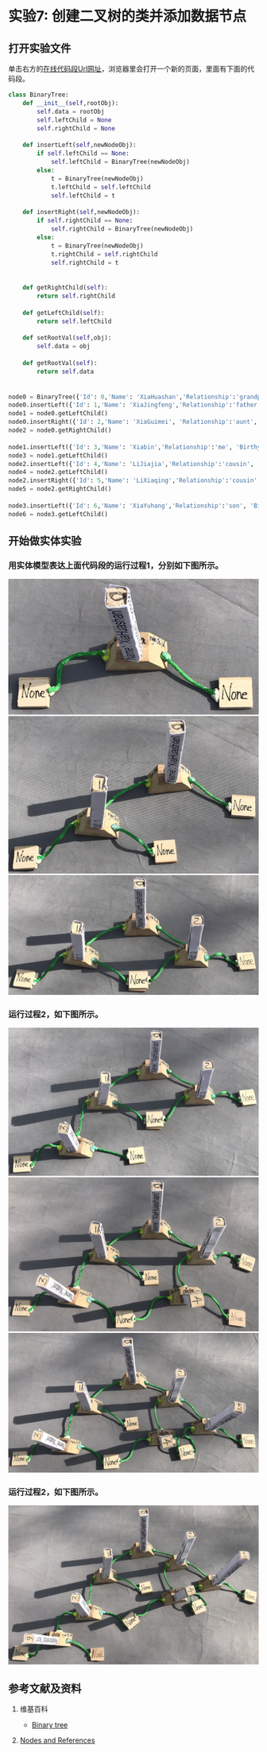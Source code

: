 # 实验7: 创建二叉树的类并添加数据节点

## 打开实验文件

单击右方的[在线代码段Url网址](http://www.pythontutor.com/visualize.html#code=class%20BinaryTree%3A%0A%20%20%20%20def%20__init__%28self,rootObj%29%3A%0A%20%20%20%20%20%20%20%20self.data%20%3D%20rootObj%0A%20%20%20%20%20%20%20%20self.leftChild%20%3D%20None%0A%20%20%20%20%20%20%20%20self.rightChild%20%3D%20None%0A%0A%20%20%20%20def%20insertLeft%28self,newNodeObj%29%3A%0A%20%20%20%20%20%20%20%20if%20self.leftChild%20%3D%3D%20None%3A%0A%20%20%20%20%20%20%20%20%20%20%20%20self.leftChild%20%3D%20BinaryTree%28newNodeObj%29%0A%20%20%20%20%20%20%20%20else%3A%0A%20%20%20%20%20%20%20%20%20%20%20%20t%20%3D%20BinaryTree%28newNodeObj%29%0A%20%20%20%20%20%20%20%20%20%20%20%20t.leftChild%20%3D%20self.leftChild%0A%20%20%20%20%20%20%20%20%20%20%20%20self.leftChild%20%3D%20t%0A%0A%20%20%20%20def%20insertRight%28self,newNodeObj%29%3A%0A%20%20%20%20%20%20%20%20if%20self.rightChild%20%3D%3D%20None%3A%0A%20%20%20%20%20%20%20%20%20%20%20%20self.rightChild%20%3D%20BinaryTree%28newNodeObj%29%0A%20%20%20%20%20%20%20%20else%3A%0A%20%20%20%20%20%20%20%20%20%20%20%20t%20%3D%20BinaryTree%28newNodeObj%29%0A%20%20%20%20%20%20%20%20%20%20%20%20t.rightChild%20%3D%20self.rightChild%0A%20%20%20%20%20%20%20%20%20%20%20%20self.rightChild%20%3D%20t%0A%0A%0A%20%20%20%20def%20getRightChild%28self%29%3A%0A%20%20%20%20%20%20%20%20return%20self.rightChild%0A%0A%20%20%20%20def%20getLeftChild%28self%29%3A%0A%20%20%20%20%20%20%20%20return%20self.leftChild%0A%0A%20%20%20%20def%20setRootVal%28self,obj%29%3A%0A%20%20%20%20%20%20%20%20self.data%20%3D%20obj%0A%0A%20%20%20%20def%20getRootVal%28self%29%3A%0A%20%20%20%20%20%20%20%20return%20self.data%0A%0A%0Anode0%20%3D%20BinaryTree%28%7B'Id'%3A%200,'Name'%3A%20'XiaHuashan','Relationship'%3A'grandpa',%20'Birthyear'%3A%201922%7D%29%0Anode0.insertLeft%28%7B'Id'%3A%201,'Name'%3A%20'XiaJingfeng','Relationship'%3A'father',%20'Birthyear'%3A%201949%7D%29%0Anode1%20%3D%20node0.getLeftChild%28%29%0Anode0.insertRight%28%7B'Id'%3A%202,'Name'%3A%20'XiaGuimei',%20'Relationship'%3A'aunt',%20'Birthyear'%3A%201961%7D%29%0Anode2%20%3D%20node0.getRightChild%28%29%0A%0Anode1.insertLeft%28%7B'Id'%3A%203,'Name'%3A%20'Xiabin','Relationship'%3A'me',%20'Birthyear'%3A%201977%7D%29%0Anode3%20%3D%20node1.getLeftChild%28%29%0Anode2.insertLeft%28%7B'Id'%3A%204,'Name'%3A%20'LiJiajia','Relationship'%3A'cousin',%20'Birthyear'%3A%201984%7D%29%0Anode4%20%3D%20node2.getLeftChild%28%29%0Anode2.insertRight%28%7B'Id'%3A%205,'Name'%3A%20'LiXiaqing','Relationship'%3A'cousin',%20'Birthyear'%3A%201992%7D%29%0Anode5%20%3D%20node2.getRightChild%28%29%0A%0Anode3.insertLeft%28%7B'Id'%3A%206,'Name'%3A%20'XiaYuhang','Relationship'%3A'son',%20'Birthyear'%3A%202014%7D%29%0Anode6%20%3D%20node3.getLeftChild%28%29&cumulative=false&heapPrimitives=nevernest&mode=edit&origin=opt-frontend.js&py=py3anaconda&rawInputLstJSON=%5B%5D&textReferences=false)，浏览器里会打开一个新的页面，里面有下面的代码段。

```python
class BinaryTree:
    def __init__(self,rootObj):
        self.data = rootObj
        self.leftChild = None
        self.rightChild = None

    def insertLeft(self,newNodeObj):
        if self.leftChild == None:
            self.leftChild = BinaryTree(newNodeObj)
        else:
            t = BinaryTree(newNodeObj)
            t.leftChild = self.leftChild
            self.leftChild = t

    def insertRight(self,newNodeObj):
        if self.rightChild == None:
            self.rightChild = BinaryTree(newNodeObj)
        else:
            t = BinaryTree(newNodeObj)
            t.rightChild = self.rightChild
            self.rightChild = t


    def getRightChild(self):
        return self.rightChild

    def getLeftChild(self):
        return self.leftChild

    def setRootVal(self,obj):
        self.data = obj

    def getRootVal(self):
        return self.data


node0 = BinaryTree({'Id': 0,'Name': 'XiaHuashan','Relationship':'grandpa', 'Birthyear': 1922})
node0.insertLeft({'Id': 1,'Name': 'XiaJingfeng','Relationship':'father', 'Birthyear': 1949})
node1 = node0.getLeftChild()
node0.insertRight({'Id': 2,'Name': 'XiaGuimei', 'Relationship':'aunt', 'Birthyear': 1961})
node2 = node0.getRightChild()

node1.insertLeft({'Id': 3,'Name': 'Xiabin','Relationship':'me', 'Birthyear': 1977})
node3 = node1.getLeftChild()
node2.insertLeft({'Id': 4,'Name': 'LiJiajia','Relationship':'cousin', 'Birthyear': 1984})
node4 = node2.getLeftChild()
node2.insertRight({'Id': 5,'Name': 'LiXiaqing','Relationship':'cousin', 'Birthyear': 1992})
node5 = node2.getRightChild()

node3.insertLeft({'Id': 6,'Name': 'XiaYuhang','Relationship':'son', 'Birthyear': 2014})
node6 = node3.getLeftChild()
```

## 开始做实体实验

### 用实体模型表达上面代码段的运行过程1，分别如下图所示。

![](/images/理解基本的数据结构/创建二叉树的类并添加数据节点/1a1.jpg)
![](/images/理解基本的数据结构/创建二叉树的类并添加数据节点/1a2.jpg)
![](/images/理解基本的数据结构/创建二叉树的类并添加数据节点/1a3.jpg)

### 运行过程2，如下图所示。

![](/images/理解基本的数据结构/创建二叉树的类并添加数据节点/2a1.jpg)
![](/images/理解基本的数据结构/创建二叉树的类并添加数据节点/2a2.jpg)
![](/images/理解基本的数据结构/创建二叉树的类并添加数据节点/2a3.jpg)

### 运行过程2，如下图所示。

![](/images/理解基本的数据结构/创建二叉树的类并添加数据节点/3a1.jpg)

## 参考文献及资料

1. 维基百科
	- [Binary tree](https://en.wikipedia.org/wiki/Binary_tree) 

2. [Nodes and References](https://runestone.academy/runestone/books/published/pythonds/Trees/NodesandReferences.html) 
